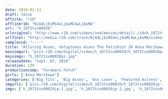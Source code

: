 ```yaml
---
date: 2019-01-13
draft: false
affsite: "r18"
afflinkr18: "NjA4LjEuMS4xLjAuMC4wLjAuMA"
url: "h_1072tsx00020"
urloriginal: "http://www.r18.com/videos/vod/movies/detail/-/id=h_1072tsx00020"
urlfinal: "http://media.r18.com/track/NjA4LjEuMS4xLjAuMC4wLjAuMA/videos/vod/movies/detail/-/id=h_1072tsx00020"
samplevid: "----"
title: "Alluring Asses, Voluptuous Asses The Fetishist 20 Anna Morikawa"
mainimgurl: "pics.r18.com/digital/video/h_1072tsx00020/h_1072tsx00020ps.jpg"
mainimgs: "h_1072tsx00020ps.jpg"
releasedate: "Sept. 07, 2018"
duration: 139
productioncomp: "Toramaru Fetch"
girls: ['Anna Morikawa']
categories: ['Big Tits', 'Big Asses', 'Ass Lover', 'Featured Actress', 'Face Sitting', 'Gonzo', 'Hi-Def']
imgurls: ['pics.r18.com/digital/video/h_1072tsx00020/h_1072tsx00020jp-1.jpg', 'pics.r18.com/digital/video/h_1072tsx00020/h_1072tsx00020jp-2.jpg', 'pics.r18.com/digital/video/h_1072tsx00020/h_1072tsx00020jp-3.jpg', 'pics.r18.com/digital/video/h_1072tsx00020/h_1072tsx00020jp-4.jpg', 'pics.r18.com/digital/video/h_1072tsx00020/h_1072tsx00020jp-5.jpg', 'pics.r18.com/digital/video/h_1072tsx00020/h_1072tsx00020jp-6.jpg', 'pics.r18.com/digital/video/h_1072tsx00020/h_1072tsx00020jp-7.jpg', 'pics.r18.com/digital/video/h_1072tsx00020/h_1072tsx00020jp-8.jpg', 'pics.r18.com/digital/video/h_1072tsx00020/h_1072tsx00020jp-9.jpg', 'pics.r18.com/digital/video/h_1072tsx00020/h_1072tsx00020jp-10.jpg', 'pics.r18.com/digital/video/h_1072tsx00020/h_1072tsx00020jp-11.jpg', 'pics.r18.com/digital/video/h_1072tsx00020/h_1072tsx00020jp-12.jpg', 'pics.r18.com/digital/video/h_1072tsx00020/h_1072tsx00020jp-13.jpg', 'pics.r18.com/digital/video/h_1072tsx00020/h_1072tsx00020jp-14.jpg', 'pics.r18.com/digital/video/h_1072tsx00020/h_1072tsx00020jp-15.jpg', 'pics.r18.com/digital/video/h_1072tsx00020/h_1072tsx00020jp-16.jpg', 'pics.r18.com/digital/video/h_1072tsx00020/h_1072tsx00020jp-17.jpg', 'pics.r18.com/digital/video/h_1072tsx00020/h_1072tsx00020jp-18.jpg', 'pics.r18.com/digital/video/h_1072tsx00020/h_1072tsx00020jp-19.jpg', 'pics.r18.com/digital/video/h_1072tsx00020/h_1072tsx00020jp-20.jpg']
imgs: ['h_1072tsx00020jp-1.jpg', 'h_1072tsx00020jp-2.jpg', 'h_1072tsx00020jp-3.jpg', 'h_1072tsx00020jp-4.jpg', 'h_1072tsx00020jp-5.jpg', 'h_1072tsx00020jp-6.jpg', 'h_1072tsx00020jp-7.jpg', 'h_1072tsx00020jp-8.jpg', 'h_1072tsx00020jp-9.jpg', 'h_1072tsx00020jp-10.jpg', 'h_1072tsx00020jp-11.jpg', 'h_1072tsx00020jp-12.jpg', 'h_1072tsx00020jp-13.jpg', 'h_1072tsx00020jp-14.jpg', 'h_1072tsx00020jp-15.jpg', 'h_1072tsx00020jp-16.jpg', 'h_1072tsx00020jp-17.jpg', 'h_1072tsx00020jp-18.jpg', 'h_1072tsx00020jp-19.jpg', 'h_1072tsx00020jp-20.jpg']
---
```

